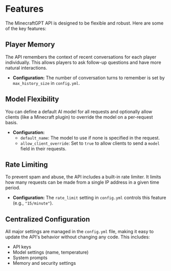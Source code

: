 # Features

The MinecraftGPT API is designed to be flexible and robust. Here are some of the key features:

## Player Memory
The API remembers the context of recent conversations for each player individually. This allows players to ask follow-up questions and have more natural interactions.

- **Configuration:** The number of conversation turns to remember is set by `max_history_size` in `config.yml`.

## Model Flexibility
You can define a default AI model for all requests and optionally allow clients (like a Minecraft plugin) to override the model on a per-request basis.

- **Configuration:**
    - `default_name`: The model to use if none is specified in the request.
    - `allow_client_override`: Set to `true` to allow clients to send a `model` field in their requests.

## Rate Limiting
To prevent spam and abuse, the API includes a built-in rate limiter. It limits how many requests can be made from a single IP address in a given time period.

- **Configuration:** The `rate_limit` setting in `config.yml` controls this feature (e.g., `"15/minute"`).

## Centralized Configuration
All major settings are managed in the `config.yml` file, making it easy to update the API's behavior without changing any code. This includes:
- API keys
- Model settings (name, temperature)
- System prompts
- Memory and security settings
